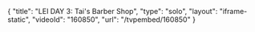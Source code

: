 {
    "title": "LEI DAY 3: Tai's Barber Shop",
    "type": "solo",
    "layout": "iframe-static",
    "videoId": "160850",
    "url": "\/tvpembed\/160850"
}